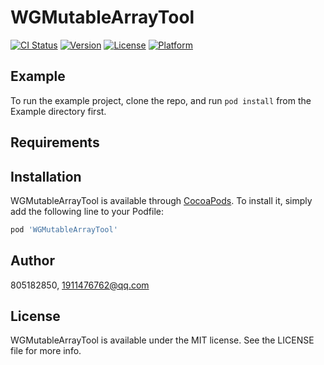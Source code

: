 # WGMutableArrayTool

[![CI Status](https://img.shields.io/travis/805182850/WGMutableArrayTool.svg?style=flat)](https://travis-ci.org/805182850/WGMutableArrayTool)
[![Version](https://img.shields.io/cocoapods/v/WGMutableArrayTool.svg?style=flat)](https://cocoapods.org/pods/WGMutableArrayTool)
[![License](https://img.shields.io/cocoapods/l/WGMutableArrayTool.svg?style=flat)](https://cocoapods.org/pods/WGMutableArrayTool)
[![Platform](https://img.shields.io/cocoapods/p/WGMutableArrayTool.svg?style=flat)](https://cocoapods.org/pods/WGMutableArrayTool)

## Example

To run the example project, clone the repo, and run `pod install` from the Example directory first.

## Requirements

## Installation

WGMutableArrayTool is available through [CocoaPods](https://cocoapods.org). To install
it, simply add the following line to your Podfile:

```ruby
pod 'WGMutableArrayTool'
```

## Author

805182850, 1911476762@qq.com

## License

WGMutableArrayTool is available under the MIT license. See the LICENSE file for more info.
